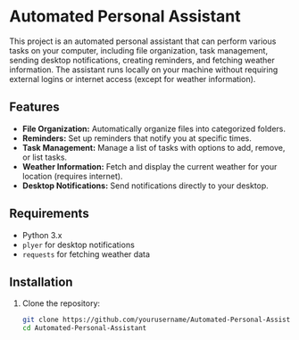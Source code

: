 # Automated Personal Assistant

This project is an automated personal assistant that can perform various tasks on your computer, including file organization, task management, sending desktop notifications, creating reminders, and fetching weather information. The assistant runs locally on your machine without requiring external logins or internet access (except for weather information).

## Features
- **File Organization:** Automatically organize files into categorized folders.
- **Reminders:** Set up reminders that notify you at specific times.
- **Task Management:** Manage a list of tasks with options to add, remove, or list tasks.
- **Weather Information:** Fetch and display the current weather for your location (requires internet).
- **Desktop Notifications:** Send notifications directly to your desktop.

## Requirements
- Python 3.x
- `plyer` for desktop notifications
- `requests` for fetching weather data

## Installation

1. Clone the repository:
   ```bash
   git clone https://github.com/yourusername/Automated-Personal-Assistant.git
   cd Automated-Personal-Assistant
